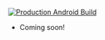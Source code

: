 [![Production Android Build](https://github.com/FA24-Capstone/TPRestaurant.Mobile.Shipper/actions/workflows/build_app.yml/badge.svg)](https://github.com/FA24-Capstone/TPRestaurant.Mobile.Shipper/actions/workflows/build_app.yml)
- Coming soon!
